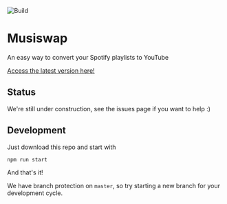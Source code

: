 ![Build](https://github.com/accuvit/musiswap/workflows/Build/badge.svg)

# Musiswap

An easy way to convert your Spotify playlists to YouTube

[Access the latest version here!](https://accuvit.github.io/musiswap/)

## Status

We're still under construction, see the issues page if you want to help :)

## Development

Just download this repo and start with

```sh
npm run start
```

And that's it!

We have branch protection on `master`, so try starting a new branch for your development cycle.
